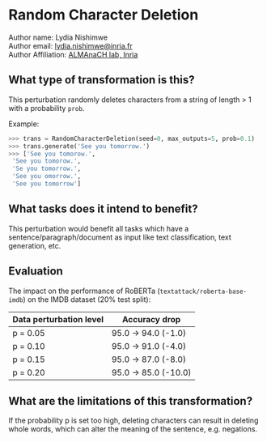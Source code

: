 # Random Character Deletion

Author name: Lydia Nishimwe \
Author email: lydia.nishimwe@inria.fr \
Author Affiliation: [ALMAnaCH lab, Inria](https://files.inria.fr/almanach/index-en.html)

## What type of transformation is this?

This perturbation randomly deletes characters from a string of length > 1 with a probability `prob`.

Example:
```python
>>> trans = RandomCharacterDeletion(seed=0, max_outputs=5, prob=0.1)
>>> trans.generate('See you tomorrow.')
>>> ['See you tomorow.',
 'See you tomorow.',
 'Se you tomorrow.',
 'See you omorrow.',
 'See you tomorrow']
```

## What tasks does it intend to benefit?

This perturbation would benefit all tasks which have a sentence/paragraph/document as input like text classification,
text generation, etc. 

## Evaluation

The impact on the performance of RoBERTa (`textattack/roberta-base-imdb`) on the IMDB dataset (20% test split):

| Data perturbation level | Accuracy drop |
|---|---|
| p = 0.05 | 95.0 -> 94.0 (-1.0) |
| p = 0.10 | 95.0 -> 91.0 (-4.0) |
| p = 0.15 | 95.0 -> 87.0 (-8.0) |
| p = 0.20 | 95.0 -> 85.0 (-10.0) |

## What are the limitations of this transformation?

If the probability p is set too high, deleting characters can result in deleting whole words, which can alter the meaning of the sentence, e.g. negations.
